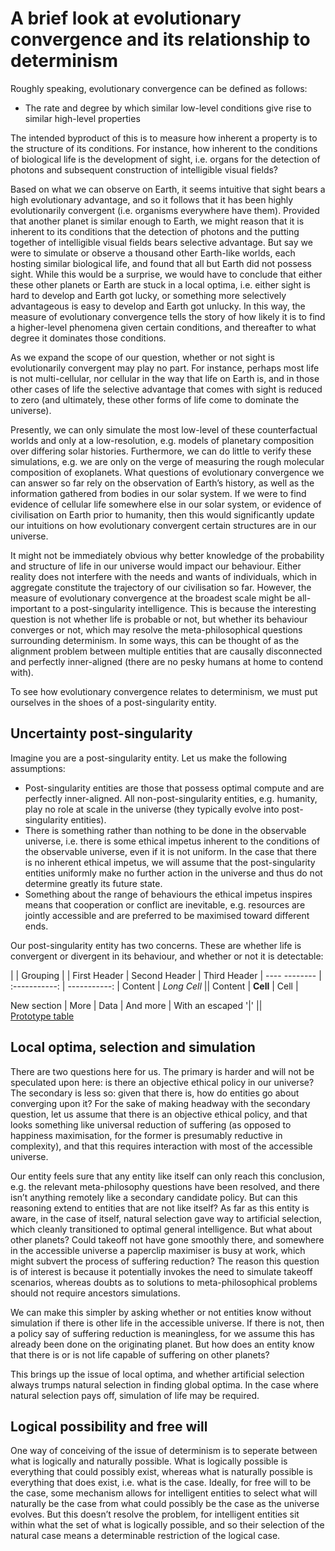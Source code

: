 # A brief look at evolutionary convergence and its relationship to determinism

Roughly speaking, evolutionary convergence can be defined as follows: 

- The rate and degree by which similar low-level conditions give rise to similar high-level properties

The intended byproduct of this is to measure how inherent a property is to the structure of its conditions. For instance, how inherent to the conditions of biological life is the development of sight, i.e. organs for the detection of photons and subsequent construction of intelligible visual fields? 

Based on what we can observe on Earth, it seems intuitive that sight bears a high evolutionary advantage, and so it follows that it has been highly evolutionarily convergent (i.e. organisms everywhere have them). Provided that another planet is similar enough to Earth, we might reason that it is inherent to its conditions that the detection of photons and the putting together of intelligible visual fields bears selective advantage. But say we were to simulate or observe a thousand other Earth-like worlds, each hosting similar biological life, and found that all but Earth did not possess sight. While this would be a surprise, we would have to conclude that either these other planets or Earth are stuck in a local optima, i.e. either sight is hard to develop and Earth got lucky, or something more selectively advantageous is easy to develop and Earth got unlucky. In this way, the measure of evolutionary convergence tells the story of how likely it is to find a higher-level phenomena given certain conditions, and thereafter to what degree it dominates those conditions. 

As we expand the scope of our question, whether or not sight is evolutionarily convergent may play no part. For instance, perhaps most life is not multi-cellular, nor cellular in the way that life on Earth is, and in those other cases of life the selective advantage that comes with sight is reduced to zero (and ultimately, these other forms of life come to dominate the universe).

Presently, we can only simulate the most low-level of these counterfactual worlds and only at a low-resolution, e.g. models of planetary composition over differing solar histories. Furthermore, we can do little to verify these simulations, e.g. we are only on the verge of measuring the rough molecular composition of exoplanets. What questions of evolutionary convergence we can answer so far rely on the observation of Earth’s history, as well as the information gathered from bodies in our solar system. If we were to find evidence of cellular life somewhere else in our solar system, or evidence of civilisation on Earth prior to humanity, then this would significantly update our intuitions on how evolutionary convergent certain structures are in our universe. 

It might not be immediately obvious why better knowledge of the probability and structure of life in our universe would impact our behaviour. Either reality does not interfere with the needs and wants of individuals, which in aggregate constitute the trajectory of our civilisation so far. However, the measure of evolutionary convergence at the broadest scale might be all-important to a post-singularity intelligence. This is because the interesting question is not whether life is probable or not, but whether its behaviour converges or not, which may resolve the meta-philosophical questions surrounding determinism. In some ways, this can be thought of as the alignment problem between multiple entities that are causally disconnected and perfectly inner-aligned (there are no pesky humans at home to contend with). 

To see how evolutionary convergence relates to determinism, we must put ourselves in the shoes of a post-singularity entity. 

## Uncertainty post-singularity  

Imagine you are a post-singularity entity. Let us make the following assumptions: 

- Post-singularity entities are those that possess optimal compute and are perfectly inner-aligned. All non-post-singularity entities, e.g. humanity, play no role at scale in the universe (they typically evolve into post-singularity entities).  
- There is something rather than nothing to be done in the observable universe, i.e. there is some ethical impetus inherent to the conditions of the observable universe, even if it is not uniform. In the case that there is no inherent ethical impetus, we will assume that the post-singularity entities uniformly make no further action in the universe and thus do not determine greatly its future state. 
- Something about the range of behaviours the ethical impetus inspires means that cooperation or conflict are inevitable, e.g. resources are jointly accessible and are preferred to be maximised toward different ends.  

Our post-singularity entity has two concerns. These are whether life is convergent or divergent in its behaviour, and whether or not it is detectable:

|             |          Grouping           | |
First Header  | Second Header | Third Header |
---- -------- | :-----------: | -----------: |
Content       |          *Long Cell*        ||
Content       |   **Cell**    |         Cell |

New section   |     More      |         Data |
And more      | With an escaped '\|'         ||  
[Prototype table]()

## Local optima, selection and simulation  

There are two questions here for us. The primary is harder and will not be speculated upon here: is there an objective ethical policy in our universe? The secondary is less so: given that there is, how do entities go about converging upon it? For the sake of making headway with the secondary question, let us assume that there is an objective ethical policy, and that looks something like universal reduction of suffering (as opposed to happiness maximisation, for the former is presumably reductive in complexity), and that this requires interaction with most of the accessible universe. 

Our entity feels sure that any entity like itself can only reach this conclusion, e.g. the relevant meta-philosophy questions have been resolved, and there isn’t anything remotely like a secondary candidate policy. But can this reasoning extend to entities that are not like itself? As far as this entity is aware, in the case of itself, natural selection gave way to artificial selection, which cleanly transitioned to optimal general intelligence. But what about other planets? Could takeoff not have gone smoothly there, and somewhere in the accessible universe a paperclip maximiser is busy at work, which might subvert the process of suffering reduction? The reason this question is of interest is because it potentially invokes the need to simulate takeoff scenarios, whereas doubts as to solutions to meta-philosophical problems should not require ancestors simulations. 

We can make this simpler by asking whether or not entities know without simulation if there is other life in the accessible universe. If there is not, then a policy say of suffering reduction is meaningless, for we assume this has already been done on the originating planet. But how does an entity know that there is or is not life capable of suffering on other planets?

This brings up the issue of local optima, and whether artificial selection always trumps natural selection in finding global optima. In the case where natural selection pays off, simulation of life may be required. 

## Logical possibility and free will

One way of conceiving of the issue of determinism is to seperate between what is logically and naturally possible. What is logically possible is everything that could possibly exist, whereas what is naturally possible is everything that does exist, i.e. what is the case. Ideally, for free will to be the case, some mechanism allows for intelligent entities to select what will naturally be the case from what could possibly be the case as the universe evolves. But this doesn’t resolve the problem, for intelligent entities sit within what the set of what is logically possible, and so their selection of the natural case means a determinable restriction of the logical case. 

